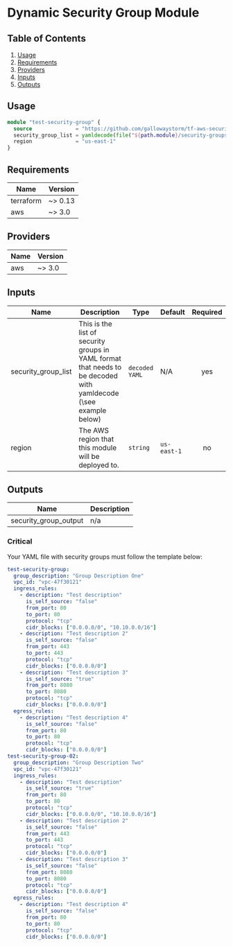 # Dynamic Security Group Module

## Table of Contents
1.  [Usage](#usage)
2.  [Requirements](#requirements)
3.  [Providers](#providers)
4.  [Inputs](#inputs)
5.  [Outputs](#outputs)
<!-- 6.  [Testing](#testing) -->

## Usage
```terraform
module "test-security-group" {
  source              = "https://github.com/gallowaystorm/tf-aws-security-group-module.git"
  security_group_list = yamldecode(file("${path.module}/security-groups.yaml"))
  region              = "us-east-1"
}
```

<!-- BEGINNING OF PRE-COMMIT-TERRAFORM DOCS HOOK -->
## Requirements

| Name | Version |
|------|---------|
| terraform | ~> 0.13 |
| aws | ~> 3.0 |

## Providers

| Name | Version |
|------|---------|
| aws | ~> 3.0 |

## Inputs

| Name | Description | Type | Default | Required |
|------|-------------|------|---------|:--------:|
| security\_group\_list| This is the list of security groups in YAML format that needs to be decoded with yamldecode (\see example below\) | `decoded YAML` | N/A | yes |
| region | The AWS region that this module will be deployed to. | `string` | `us-east-1` | no |

## Outputs

| Name | Description |
|------|-------------|
| security_group_output | n/a |

<!-- END OF PRE-COMMIT-TERRAFORM DOCS HOOK -->

<!-- ## Testing -->

### Critical

Your YAML file with security groups must follow the template below:

```yaml
test-security-group:
  group_description: "Group Description One"
  vpc_id: "vpc-47f30121"
  ingress_rules:
    - description: "Test description"
      is_self_source: "false"
      from_port: 80
      to_port: 80
      protocol: "tcp"
      cidr_blocks: ["0.0.0.0/0", "10.10.0.0/16"]
    - description: "Test description 2"
      is_self_source: "false"
      from_port: 443
      to_port: 443
      protocol: "tcp"
      cidr_blocks: ["0.0.0.0/0"]
    - description: "Test description 3"
      is_self_source: "true"
      from_port: 8080
      to_port: 8080
      protocol: "tcp"
      cidr_blocks: ["0.0.0.0/0"]
  egress_rules:
    - description: "Test description 4"
      is_self_source: "false"
      from_port: 80
      to_port: 80
      protocol: "tcp"
      cidr_blocks: ["0.0.0.0/0"]
test-security-group-02:
  group_description: "Group Description Two"
  vpc_id: "vpc-47f30121"
  ingress_rules:
    - description: "Test description"
      is_self_source: "true"
      from_port: 80
      to_port: 80
      protocol: "tcp"
      cidr_blocks: ["0.0.0.0/0", "10.10.0.0/16"]
    - description: "Test description 2"
      is_self_source: "false"
      from_port: 443
      to_port: 443
      protocol: "tcp"
      cidr_blocks: ["0.0.0.0/0"]
    - description: "Test description 3"
      is_self_source: "false"
      from_port: 8080
      to_port: 8080
      protocol: "tcp"
      cidr_blocks: ["0.0.0.0/0"]
  egress_rules:
    - description: "Test description 4"
      is_self_source: "false"
      from_port: 80
      to_port: 80
      protocol: "tcp"
      cidr_blocks: ["0.0.0.0/0"]
```

<!-- ### Set AWS Credentials
```bash
export AWS_PROFILE=<configured name of aws profile>
export AWS_REGION=<aws_region>
```

### Normal Testing

```bash
cd ./tests
go mod init tests
go get github.com/gruntwork-io/terratest
go get github.com/stretchr/testify
go test -v -run TestECRModule -timeout 15m
``` -->

